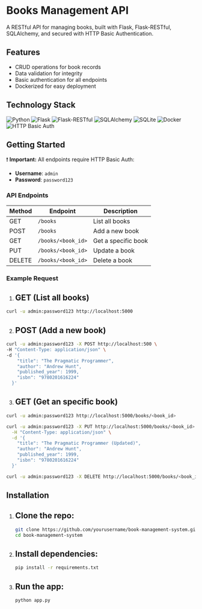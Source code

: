 # Books Management API

A RESTful API for managing books, built with Flask, Flask-RESTful, SQLAlchemy, and secured with HTTP Basic Authentication.

## Features 

- CRUD operations for book records
- Data validation for integrity
- Basic authentication for all endpoints
- Dockerized for easy deployment

## Technology Stack

![Python](https://img.shields.io/badge/Python-3.9-blue?logo=python)
![Flask](https://img.shields.io/badge/Flask-2.x-green?logo=flask)
![Flask-RESTful](https://img.shields.io/badge/Flask--RESTful-API-lightgrey)
![SQLAlchemy](https://img.shields.io/badge/SQLAlchemy-ORM-red?logo=sqlalchemy)
![SQLite](https://img.shields.io/badge/SQLite-Database-blue?logo=sqlite)
![Docker](https://img.shields.io/badge/Docker-Container-2496ED?logo=docker)
![HTTP Basic Auth](https://img.shields.io/badge/Auth-Basic-lightgrey)

## Getting Started

 ❗ **Important:**  All endpoints require HTTP Basic Auth:

- **Username**: `admin`
- **Password**: `password123`

### API Endpoints

| Method | Endpoint             | Description          |
|--------|----------------------|----------------------|
| GET    | `/books`             | List all books       |
| POST   | `/books`             | Add a new book       |
| GET    | `/books/<book_id>`   | Get a specific book  |
| PUT    | `/books/<book_id>`   | Update a book        |
| DELETE | `/books/<book_id>`   | Delete a book        |

### Example Request

1. ## GET (List all books)
```sh
curl -u admin:password123 http://localhost:5000
```

2. ## POST (Add a new book)
```sh
curl -u admin:password123 -X POST http://localhost:500 \
-H "Content-Type: application/json" \
-d '{
    "title": "The Pragmatic Programmer",
    "author": "Andrew Hunt",
    "published_year": 1999,
    "isbn": "9780201616224"
  }'
```

3. ## GET (Get an specific book)
```sh
curl -u admin:password123 http://localhost:5000/books/<book_id>
```

```sh
curl -u admin:password123 -X PUT http://localhost:5000/books/<book_id> \
  -H "Content-Type: application/json" \
  -d '{
    "title": "The Pragmatic Programmer (Updated)",
    "author": "Andrew Hunt",
    "published_year": 1999,
    "isbn": "9780201616224"
  }'
```

```sh
curl -u admin:password123 -X DELETE http://localhost:5000/books/<book_id>
```

## Installation

1. ## Clone the repo:
    ```sh
    git clone https://github.com/yourusername/book-management-system.git
    cd book-management-system
    ```
2. ## Install dependencies:
    ```sh
    pip install -r requirements.txt
    ```
3. ## Run the app:
    ```sh
    python app.py
    ```
